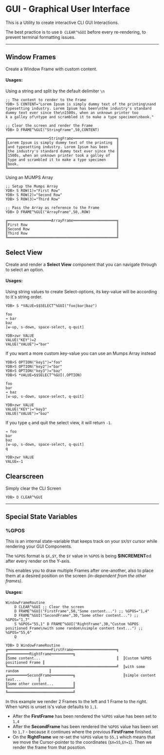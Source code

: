 # GUI - Graphical User Interface

This is a Utility to create interactive CLI GUI Interactions.

The best practice is to use `D CLEAR^%GUI` before every re-rendering, to prevent terminal formatting issues.

----------------------------------------------------------------

## Window Frames

Create a Window Frame with custom content.

#### Usages:

Using a string and split by the default delimiter `\n`
```Mumps
;; The content to render to the Frame
YDB> S CONTENT="Lorem Ipsum is simply dummy text of the printing\nand typesetting industry. Lorem Ipsum has been\nthe industry's standard dummy text ever since the\n1500s, when an unknown printer too
k a galley of\ntype and scrambled it to make a type specimen\nbook."

;; Clear the screen and render the Frame
YDB> D FRAME^%GUI("StringFrame",50,CONTENT)

╔═══════════════════StringFrame════════════════════╗
║Lorem Ipsum is simply dummy text of the printing  ║
║and typesetting industry. Lorem Ipsum has been    ║
║the industry's standard dummy text ever since the ║
║1500s, when an unknown printer took a galley of   ║
║type and scrambled it to make a type specimen     ║
║book.                                             ║
╚══════════════════════════════════════════════════╝
```

Using an MUMPS Array
```Mumps
;; Setup the Mumps Array
YDB> S ROW(1)="First Row"
YDB> S ROW(2)="Second Row"
YDB> S ROW(3)="Third Row"

;; Pass the Array as reference to the Frame
YDB> D FRAME^%GUI("ArrayFrame",50,.ROW)

╔════════════════════ArrayFrame════════════════════╗
║First Row                                         ║
║Second Row                                        ║
║Third Row                                         ║
╚══════════════════════════════════════════════════╝
```

## Select View

Create and render a **Select View** component that you can navigate through to select an option.

#### Usages:

Using string values to create Select-options, its key-value will be according to it`s string order.
```Mumps
YDB> S *VALUE=$$SELECT^%GUI("foo|bar|baz")

foo
➔ bar
baz
[w-up, s-down, space-select, q-quit]

YDB>zwr VALUE
VALUE("KEY")=2
VALUE("VALUE")="bar"
```

If you want a more custom key-value you can use an Mumps Array instead
```Mumps
YDB>S OPTION("key1")="foo"
YDB>S OPTION("key2")="bar"
YDB>S OPTION("key3")="baz"
YDB>S *VALUE=$$SELECT^%GUI(.OPTION)

foo
bar
➔ baz
[w-up, s-down, space-select, q-quit]

YDB>zwr VALUE
VALUE("KEY")="key3"
VALUE("VALUE")="baz"
```

If you type `q` and quit the select view, it will return `-1`.
```Mumps
➔ foo
bar
baz
[w-up, s-down, space-select, q-quit]
q

YDB>zwr VALUE 
VALUE=-1
```

## Clearscreen

Simply clear the CLI Screen
```Mumps
YDB> D CLEAR^%GUI
```

----------------------------------------------------------------

## Special State Variables

### %GPOS

This is an internal state-variable that keeps track on your `$X`/`$Y` cursor while rendering your GUI Components.

The `%GPOS` format is `$X,$Y`, the `$Y` value in `%GPOS` is being **$INCREMENT**ed after every render on the Y-axis.

This enables you to draw multiple Frames after one-another, also to place them at a desired position on the screen _(in-dependent from the other frames)_.

#### Usages:

```Mumps
WindowFrameRoutine
	D CLEAR^%GUI ;; Clear the screen
	D FRAME^%GUI("FirstFrame",50,"Some content...") ;; %GPOS="1,4"
	D FRAME^%GUI("SecondFrame",30,"Some other content...") ;; %GPOS="1,7"
	S %GPOS="55,1" D FRAME^%GUI("RightFrame",30,"Custom %GPOS positioned Frame\nwith some random\nsimple content text...") ;; %GPOS="55,6"
	Q

YDB> D WindowFrameRoutine
╔════════════════════FirstFrame════════════════════╗  ╔══════════RightFrame══════════╗
║Some content...                                   ║  ║Custom %GPOS positioned Frame ║
╚══════════════════════════════════════════════════╝  ║with some random              ║
╔═════════SecondFrame══════════╗                      ║simple content text...        ║
║Some other content...         ║                      ╚══════════════════════════════╝
╚══════════════════════════════╝
```

In this example we render 2 Frames to the left and 1 Frame to the right. When `%GPOS` is unset is's value defaults to `1,1`.
- After the **FirstFrame** has been rendered the `%GPOS` value has been set to `1,4`
- After the **SecondFrame** has been rendered the `%GPOS` value has been set to `1,7` - because it continues where the previous **FirstFrame** finished.
- On the **RightFrame** we re-set the `%GPOS` value to `55,1` which means that we move the Cursor-pointer to the coordinates (`$X=55`,`$Y=1`). Then we render the frame from that posotion.
